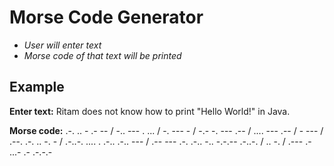 # Morse Code Generator
   - _User will enter text_
   - _Morse code of that text will be printed_

## Example
**Enter text:** Ritam does not know how to print "Hello World!" in Java.

**Morse code:** .-. .. - .- -- / -.. --- . ... / -. --- - / -.- -. --- .-- / .... --- .-- / - --- / .--. .-. .. -. - / .-..-. .... . .-.. .-.. --- / .-- --- .-. .-.. -.. -.-.-- .-..-. / .. -. / .--- .- ...- .- .-.-.- 
